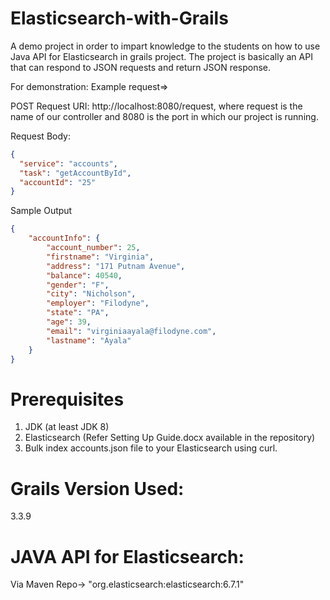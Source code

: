 # Elasticsearch-with-Grails

A demo project in order to impart knowledge to the students on how to use Java API for Elasticsearch in grails project.
The project is basically an API that can respond to JSON requests and return JSON response.

For demonstration: Example request=>

POST Request URI: http://localhost:8080/request, where request is the name of our controller and 8080 is the port in which our project is running.

Request Body:

```json
{
  "service": "accounts",
  "task": "getAccountById",
  "accountId": "25"
}
```

Sample Output

```json
{
    "accountInfo": {
        "account_number": 25,
        "firstname": "Virginia",
        "address": "171 Putnam Avenue",
        "balance": 40540,
        "gender": "F",
        "city": "Nicholson",
        "employer": "Filodyne",
        "state": "PA",
        "age": 39,
        "email": "virginiaayala@filodyne.com",
        "lastname": "Ayala"
    }
}
```

# Prerequisites
1. JDK (at least JDK 8)
2. Elasticsearch (Refer Setting Up Guide.docx available in the repository)
3. Bulk index accounts.json file to your Elasticsearch using curl.

# Grails Version Used: 
3.3.9

# JAVA API for Elasticsearch: 
Via Maven Repo-> "org.elasticsearch:elasticsearch:6.7.1"
